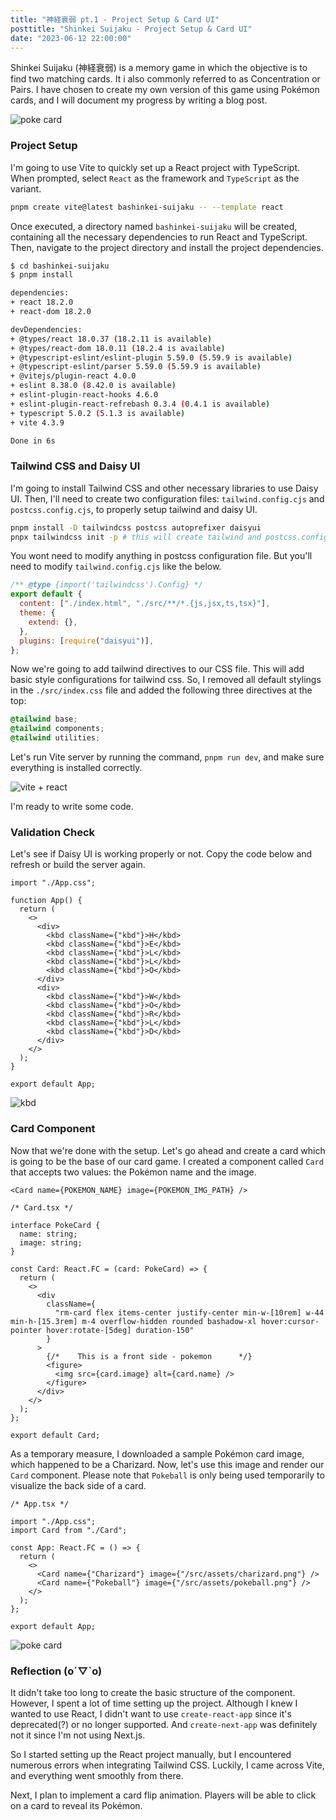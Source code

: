 ```yaml
---
title: "神経衰弱 pt.1 - Project Setup & Card UI"
posttitle: "Shinkei Suijaku - Project Setup & Card UI"
date: "2023-06-12 22:00:00"
---
```


Shinkei Suijaku (神経衰弱) is a memory game in which the objective is to find two
matching cards. It i also commonly referred to as Concentration or Pairs.
I have chosen to create my own version of this game using Pokémon cards, and I will document my progress
by writing a blog post.

![poke card](/images/card-ui.gif)

### Project Setup

I'm going to use Vite to quickly set up a React project with TypeScript.
When prompted, select `React` as the framework and `TypeScript` as the variant.

```bash
pnpm create vite@latest bashinkei-suijaku -- --template react
```

Once executed, a directory named `bashinkei-suijaku` will be created, containing all the necessary dependencies to run React and TypeScript.
Then, navigate to the project directory and install the project dependencies.

```bash
$ cd bashinkei-suijaku
$ pnpm install

dependencies:
+ react 18.2.0
+ react-dom 18.2.0

devDependencies:
+ @types/react 18.0.37 (18.2.11 is available)
+ @types/react-dom 18.0.11 (18.2.4 is available)
+ @typescript-eslint/eslint-plugin 5.59.0 (5.59.9 is available)
+ @typescript-eslint/parser 5.59.0 (5.59.9 is available)
+ @vitejs/plugin-react 4.0.0
+ eslint 8.38.0 (8.42.0 is available)
+ eslint-plugin-react-hooks 4.6.0
+ eslint-plugin-react-refrebash 0.3.4 (0.4.1 is available)
+ typescript 5.0.2 (5.1.3 is available)
+ vite 4.3.9

Done in 6s
```

### Tailwind CSS and Daisy UI

I'm going to install Tailwind CSS and other necessary libraries to use Daisy UI. Then, I'll need to create two
configuration files: `tailwind.config.cjs` and `postcss.config.cjs`, to properly setup tailwind and
daisy UI.

```bash
pnpm install -D tailwindcss postcss autoprefixer daisyui
pnpx tailwindcss init -p # this will create tailwind and postcss.config.cjs
```

You wont need to modify anything in postcss configuration file.
But you'll need to modify `tailwind.config.cjs` like the below.

```js
/** @type {import('tailwindcss').Config} */
export default {
  content: ["./index.html", "./src/**/*.{js,jsx,ts,tsx}"],
  theme: {
    extend: {},
  },
  plugins: [require("daisyui")],
};
```

Now we're going to add tailwind directives to our CSS file. This will add basic style configurations
for tailwind css. So, I removed all default stylings in the `./src/index.css` file and added the following three directives at the top:

```css
@tailwind base;
@tailwind components;
@tailwind utilities;
```

Let's run Vite server by running the command, `pnpm run dev`, and make sure everything is installed correctly.

![vite + react](/images/vite-react.jpg)

I'm ready to write some code.

### Validation Check

Let's see if Daisy UI is working properly or not. Copy the code below and
refresh or build the server again.

```tsx
import "./App.css";

function App() {
  return (
    <>
      <div>
        <kbd className={"kbd"}>H</kbd>
        <kbd className={"kbd"}>E</kbd>
        <kbd className={"kbd"}>L</kbd>
        <kbd className={"kbd"}>L</kbd>
        <kbd className={"kbd"}>O</kbd>
      </div>
      <div>
        <kbd className={"kbd"}>W</kbd>
        <kbd className={"kbd"}>O</kbd>
        <kbd className={"kbd"}>R</kbd>
        <kbd className={"kbd"}>L</kbd>
        <kbd className={"kbd"}>D</kbd>
      </div>
    </>
  );
}

export default App;
```

![kbd](/images/daisyui-hello-world.jpg)

### Card Component

Now that we're done with the setup. Let's go ahead and create a card which is going to be the
base of our card game. I created a component called `Card` that accepts two values: the Pokémon name and the image.

```tsx
<Card name={POKEMON_NAME} image={POKEMON_IMG_PATH} />
```

```tsx
/* Card.tsx */

interface PokeCard {
  name: string;
  image: string;
}

const Card: React.FC = (card: PokeCard) => {
  return (
    <>
      <div
        className={
          "rm-card flex items-center justify-center min-w-[10rem] w-44 min-h-[15.3rem] m-4 overflow-hidden rounded bashadow-xl hover:cursor-pointer hover:rotate-[5deg] duration-150"
        }
      >
        {/*    This is a front side - pokemon      */}
        <figure>
          <img src={card.image} alt={card.name} />
        </figure>
      </div>
    </>
  );
};

export default Card;
```

As a temporary measure, I downloaded a sample Pokémon card image, which happened to be a Charizard.
Now, let's use this image and render our `Card` component. Please note that `Pokeball` is only being used temporarily to visualize the back side of a card.

```tsx
/* App.tsx */

import "./App.css";
import Card from "./Card";

const App: React.FC = () => {
  return (
    <>
      <Card name={"Charizard"} image={"/src/assets/charizard.png"} />
      <Card name={"Pokeball"} image={"/src/assets/pokeball.png"} />
    </>
  );
};

export default App;
```

![poke card](/images/card-ui.gif)

### Reflection (o´▽`o)

It didn't take too long to create the basic structure of the component.
However, I spent a lot of time setting up the project.
Although I knew I wanted to use React, I didn't want to use `create-react-app` since it's deprecated(?)
or no longer supported. And `create-next-app` was definitely not it since I'm not using Next.js.

So I started setting up the React project manually, but I encountered numerous errors
when integrating Tailwind CSS.
Luckily, I came across Vite, and everything went smoothly from there.

Next, I plan to implement a card flip animation.
Players will be able to click on a card to reveal its Pokémon.
